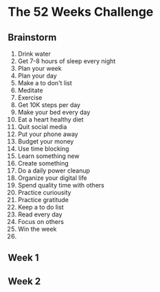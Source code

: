 # The 52 Weeks Challenge

## Brainstorm

1. Drink water
1. Get 7-8 hours of sleep every night
1. Plan your week
1. Plan your day
1. Make a to don't list
1. Meditate
1. Exercise
1. Get 10K steps per day
1. Make your bed every day
1. Eat a heart healthy diet
1. Quit social media
1. Put your phone away
1. Budget your money
1. Use time blocking
1. Learn something new
1. Create something
1. Do a daily power cleanup
1. Organize your digital life
1. Spend quality time with others
1. Practice curiousity
1. Practice gratitude
1. Keep a to do list
1. Read every day
1. Focus on others
1. Win the week
1.

## Week 1

## Week 2
